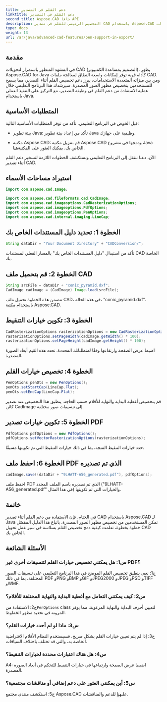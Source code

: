 ```yaml
---
title: دعم القلم في التصدير
linktitle: دعم القلم في التصدير
second_title: Aspose.CAD جافا API
description: التخصيص الرئيسي للقلم في تصدير CAD باستخدام Aspose.CAD لـ Java. اتبع دليلنا خطوة بخطوة للتكامل السلس.
type: docs
weight: 13
url: /ar/java/advanced-cad-features/pen-support-in-export/
---
```

## مقدمة

في المشهد المتطور باستمرار لتحويلات CAD (التصميم بمساعدة الكمبيوتر)، يظهر Aspose.CAD for Java كأداة قوية توفر إمكانات واسعة النطاق لمعالجة ملفات CAD. ومن بين ميزاته المتعددة الاستخدامات، يبرز دعم تخصيص القلم أثناء التصدير، مما يسمح للمستخدمين بتخصيص مظهر الصور المصدرة. سيرشدك هذا البرنامج التعليمي خلال عملية الاستفادة من دعم القلم في وظيفة التصدير، مع التركيز على التنفيذ العملي باستخدام Java.

## المتطلبات الأساسية

قبل الخوض في البرنامج التعليمي، تأكد من توفر المتطلبات الأساسية التالية:

- بيئة تطوير Java: تأكد من إعداد بيئة تطوير Java وظيفية على جهازك.

-  مكتبة Aspose.CAD: قم بتنزيل مكتبة Aspose.CAD ودمجها في مشروع Java الخاص بك. يمكنك العثور على المكتبة[هنا](https://releases.aspose.com/cad/java/).

الآن، دعنا ننتقل إلى البرنامج التعليمي ونستكشف الخطوات اللازمة لتسخير دعم القلم أثناء تصدير CAD.

## استيراد مساحات الأسماء

```java
import com.aspose.cad.Image;

import com.aspose.cad.fileformats.cad.CadImage;
import com.aspose.cad.imageoptions.CadRasterizationOptions;
import com.aspose.cad.imageoptions.PdfOptions;
import com.aspose.cad.imageoptions.PenOptions;
import com.aspose.cad.internal.imaging.LineCap;
```

## الخطوة 1: تحديد دليل المستندات الخاص بك

```java
String dataDir = "Your Document Directory" + "CADConversion/";
```

تأكد من استبدال "دليل المستندات الخاص بك" بالمسار الفعلي لمستندات CAD الخاصة بك.

## الخطوة 2: قم بتحميل ملف CAD

```java
String srcFile = dataDir + "conic_pyramid.dxf";
CadImage cadImage = (CadImage) Image.load(srcFile);
```

تتضمن هذه الخطوة تحميل ملف CAD، في هذه الحالة، "conic_pyramid.dxf"، باستخدام مكتبة Aspose.CAD.

## الخطوة 3: تكوين خيارات التنقيط

```java
CadRasterizationOptions rasterizationOptions = new CadRasterizationOptions();
rasterizationOptions.setPageWidth(cadImage.getWidth() * 100);
rasterizationOptions.setPageHeight(cadImage.getHeight() * 100);
```

اضبط عرض الصفحة وارتفاعها وفقًا لمتطلباتك المحددة. تحدد هذه القيم أبعاد الصورة المصدرة.

## الخطوة 4: تخصيص خيارات القلم

```java
PenOptions penOts = new PenOptions();
penOts.setStartCap(LineCap.Flat);
penOts.setEndCap(LineCap.Flat);
```

قم بتخصيص أغطية البداية والنهاية للأقلام حسب الحاجة. ينطبق هذا التخصيص عند تصدير كائن CadImage إلى تنسيقات صور مختلفة.

## الخطوة 5: تكوين خيارات تصدير PDF

```java
PdfOptions pdfOptions = new PdfOptions();
pdfOptions.setVectorRasterizationOptions(rasterizationOptions);
```

حدد خيارات التنقيط المتجه، بما في ذلك خيارات التنقيط التي تم تكوينها مسبقًا.

## الخطوة 6: احفظ ملف PDF الذي تم تصديره

```java
cadImage.save((dataDir + "9LHATT-A56_generated.pdf"), pdfOptions);
```

احفظ ملف PDF الذي تم تصديره باسم الملف المحدد ("9LHATT-A56_generated.pdf" في هذا المثال) والخيارات التي تم تكوينها.

## خاتمة

في الختام، فإن الاستفادة من دعم القلم أثناء تصدير CAD باستخدام Aspose.CAD لـ Java تمكن المستخدمين من تخصيص مظهر الصور المصدرة. باتباع هذا الدليل المفصّل خطوة بخطوة، تعلمت كيفية دمج تخصيص القلم بسلاسة في سير عمل تحويل CAD الخاص بك.

## الأسئلة الشائعة

### س1: هل يمكنني تخصيص خيارات القلم لتنسيقات أخرى غير PDF؟

ج1: نعم، ينطبق تخصيص القلم الموضح في هذا البرنامج التعليمي على تنسيقات الصور المختلفة، بما في ذلك PDF وPNG وBMP وGIF وJPEG2000 وJPEG وPSD وTIFF وWMF.

### س2: كيف يمكنني التعامل مع أغطية البداية والنهاية المختلفة للأقلام؟

 ج2: الاستفادة من`PenOptions` class لتعيين أحرف البداية والنهاية المرغوبة، مما يوفر المرونة في تحديد مظهر الخطوط.

### س3: ماذا لو لم أحدد خيارات القلم؟

ج3: إذا لم يتم تعيين خيارات القلم بشكل صريح، فسيستخدم النظام الأقلام الافتراضية الخاصة به، والتي قد تختلف باختلاف السياقات.

### س4: هل هناك اعتبارات محددة لخيارات التنقيط؟

A4: اضبط عرض الصفحة وارتفاعها في خيارات التنقيط للتحكم في أبعاد الصورة المصدرة.

### س5: أين يمكنني العثور على دعم إضافي أو مناقشات مجتمعية؟

 ج5: استكشف منتدى مجتمع Aspose.CAD على[هنا](https://forum.aspose.com/c/cad/19) للدعم والمناقشات.
